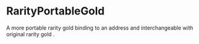 # RarityPortableGold
A more portable rarity gold  binding to an address and interchangeable with original rarity  gold .
